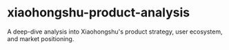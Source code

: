 # xiaohongshu-product-analysis
A deep-dive analysis into Xiaohongshu's product strategy, user ecosystem, and market positioning.
